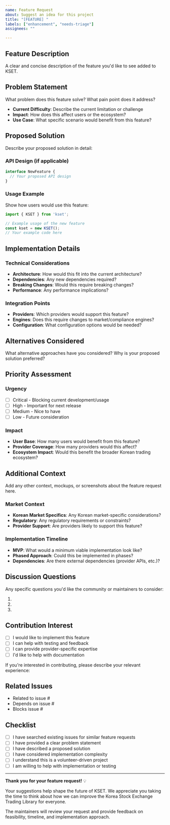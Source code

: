 ```yaml
---
name: Feature Request
about: Suggest an idea for this project
title: "[FEATURE] "
labels: ["enhancement", "needs-triage"]
assignees: ""

---
```


## Feature Description

A clear and concise description of the feature you'd like to see added to KSET.

## Problem Statement

What problem does this feature solve? What pain point does it address?

- **Current Difficulty**: Describe the current limitation or challenge
- **Impact**: How does this affect users or the ecosystem?
- **Use Case**: What specific scenario would benefit from this feature?

## Proposed Solution

Describe your proposed solution in detail:

### API Design (if applicable)

```typescript
interface NewFeature {
  // Your proposed API design
}
```

### Usage Example

Show how users would use this feature:

```typescript
import { KSET } from 'kset';

// Example usage of the new feature
const kset = new KSET();
// Your example code here
```

## Implementation Details

### Technical Considerations

- **Architecture**: How would this fit into the current architecture?
- **Dependencies**: Any new dependencies required?
- **Breaking Changes**: Would this require breaking changes?
- **Performance**: Any performance implications?

### Integration Points

- **Providers**: Which providers would support this feature?
- **Engines**: Does this require changes to market/compliance engines?
- **Configuration**: What configuration options would be needed?

## Alternatives Considered

What alternative approaches have you considered? Why is your proposed solution preferred?

## Priority Assessment

### Urgency

- [ ] Critical - Blocking current development/usage
- [ ] High - Important for next release
- [ ] Medium - Nice to have
- [ ] Low - Future consideration

### Impact

- **User Base**: How many users would benefit from this feature?
- **Provider Coverage**: How many providers would this affect?
- **Ecosystem Impact**: Would this benefit the broader Korean trading ecosystem?

## Additional Context

Add any other context, mockups, or screenshots about the feature request here.

### Market Context

- **Korean Market Specifics**: Any Korean market-specific considerations?
- **Regulatory**: Any regulatory requirements or constraints?
- **Provider Support**: Are providers likely to support this feature?

### Implementation Timeline

- **MVP**: What would a minimum viable implementation look like?
- **Phased Approach**: Could this be implemented in phases?
- **Dependencies**: Are there external dependencies (provider APIs, etc.)?

## Discussion Questions

Any specific questions you'd like the community or maintainers to consider:

1.
2.
3.

## Contribution Interest

- [ ] I would like to implement this feature
- [ ] I can help with testing and feedback
- [ ] I can provide provider-specific expertise
- [ ] I'd like to help with documentation

If you're interested in contributing, please describe your relevant experience:

## Related Issues

- Related to issue #
- Depends on issue #
- Blocks issue #

## Checklist

- [ ] I have searched existing issues for similar feature requests
- [ ] I have provided a clear problem statement
- [ ] I have described a proposed solution
- [ ] I have considered implementation complexity
- [ ] I understand this is a volunteer-driven project
- [ ] I am willing to help with implementation or testing

---

**Thank you for your feature request!** 💡

Your suggestions help shape the future of KSET. We appreciate you taking the time to think about how we can improve the Korea Stock Exchange Trading Library for everyone.

The maintainers will review your request and provide feedback on feasibility, timeline, and implementation approach.